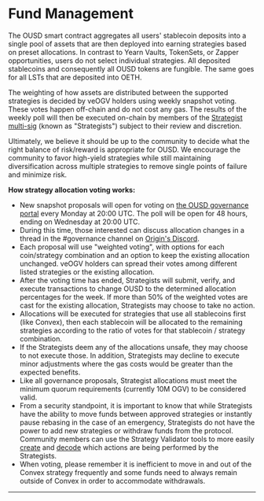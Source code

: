 # Fund Management

The OUSD smart contract aggregates all users' stablecoin deposits into a single pool of assets that are then deployed into earning strategies based on preset allocations. In contrast to Yearn Vaults, TokenSets, or Zapper opportunities, users do not select individual strategies. All deposited stablecoins and consequently all OUSD tokens are fungible. The same goes for all LSTs that are deposited into OETH.

The weighting of how assets are distributed between the supported strategies is decided by veOGV holders using weekly snapshot voting. These votes happen off-chain and do not cost any gas. The results of the weekly poll will then be executed on-chain by members of the [Strategist multi-sig](https://etherscan.io/address/0xF14BBdf064E3F67f51cd9BD646aE3716aD938FDC) (known as "Strategists") subject to their review and discretion.

Ultimately, we believe it should be up to the community to decide what the right balance of risk/reward is appropriate for OUSD. We encourage the community to favor high-yield strategies while still maintaining diversification across multiple strategies to remove single points of failure and minimize risk.

**How strategy allocation voting works:**

* New snapshot proposals will open for voting on [the OUSD governance portal](https://vote.ousd.com) every Monday at 20:00 UTC. The poll will be open for 48 hours, ending on Wednesday at 20:00 UTC.
* During this time, those interested can discuss allocation changes in a thread in the #governance channel on [Origin's Discord](https://www.originprotocol.com/discord).
* Each proposal will use "weighted voting", with options for each coin/strategy combination and an option to keep the existing allocation unchanged. veOGV holders can spread their votes among different listed strategies or the existing allocation.
* After the voting time has ended, Strategists will submit, verify, and execute transactions to change OUSD to the determined allocation percentages for the week. If more than 50% of the weighted votes are cast for the existing allocation, Strategists may choose to take no action.
* Allocations will be executed for strategies that use all stablecoins first (like Convex), then each stablecoin will be allocated to the remaining strategies according to the ratio of votes for that stablecoin / strategy combination.
* If the Strategists deem any of the allocations unsafe, they may choose to not execute those. In addition, Strategists may decline to execute minor adjustments where the gas costs would be greater than the expected benefits.
* Like all governance proposals, Strategist allocations must meet the minimum quorum requirements (currently 10M OGV) to be considered valid.
* From a security standpoint, it is important to know that while Strategists have the ability to move funds between approved strategies or instantly pause rebasing in the case of an emergency, Strategists do not have the power to add new strategies or withdraw funds from the protocol. Community members can use the Strategy Validator tools to more easily [create](https://analytics.ousd.com/strategist/creator) and [decode](https://analytics.ousd.com/strategist) which actions are being performed by the Strategists.
* When voting, please remember it is inefficient to move in and out of the Convex strategy frequently and some funds need to always remain outside of Convex in order to accommodate withdrawals.

***
